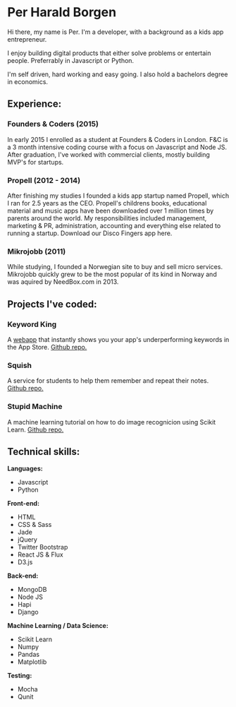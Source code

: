 # Per Harald Borgen
Hi there, my name is Per. I'm a developer, with a background as a kids app entrepreneur. 

I enjoy building digital products that either solve problems or entertain people. Preferrably in Javascript or Python.

I'm self driven, hard working and easy going. I also hold a bachelors degree in economics.

## Experience:

### Founders & Coders (2015)
In early 2015 I enrolled as a student at Founders & Coders in London. F&C is a 3 month intensive coding course with a focus on Javascript and Node JS. After graduation, I've worked with commercial clients, mostly building MVP's for startups.

### Propell (2012 - 2014)
After finishing my studies I founded a kids app startup named Propell, which I ran for 2.5 years as the CEO. Propell's childrens books, educational material and music apps have been downloaded over 1 million times by parents around the world. My responsibilities included management, marketing & PR, administration, accounting and everything else related to running a startup. Download our Disco Fingers app here.

### Mikrojobb (2011)
While studying, I founded a Norwegian site to buy and sell micro services. Mikrojobb quickly grew to be the most popular of its kind in Norway and was aquired by NeedBox.com in 2013.


## Projects I've coded:

### Keyword King

A [webapp](http://www.keywordking.co/) that instantly shows you your app's underperforming keywords in the App Store. [Github repo.](https://github.com/foundry-matrix/CrapWords)

### Squish

A service for students to help them remember and repeat their notes. [Github repo.](https://github.com/pajoa/pajoa-the-chimp)

### Stupid Machine

A machine learning tutorial on how to do image recognicion using Scikit Learn. [Github repo.](https://github.com/perborgen/StupidMachine) 

## Technical skills:

**Languages:**
* Javascript
* Python 

**Front-end:**
* HTML
* CSS & Sass
* Jade
* jQuery
* Twitter Bootstrap
* React JS & Flux
* D3.js

**Back-end:**
* MongoDB
* Node JS
* Hapi
* Django

**Machine Learning / Data Science:**
* Scikit Learn
* Numpy
* Pandas
* Matplotlib

**Testing:**
* Mocha
* Qunit



